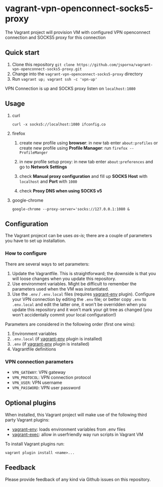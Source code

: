 # vagrant-vpn-openconnect-socks5-proxy

The Vagrant project will provision VM with configured VPN openconnect connection and SOCKS5 proxy for this connection

## Quick start

1. Clone this repository `git clone https://github.com/jsporna/vagrant-vpn-openconnect-socks5-proxy.git`
2. Change into the `vagrant-vpn-openconnect-socks5-proxy` directory
3. Run `vagrant up; vagrant ssh -c 'vpn-up'`

VPN Connection is up and SOCKS proxy listen on `localhost:1080`

## Usage

1. curl

    `curl -x socks5://localhost:1080 ifconfig.co`

2. firefox

    1. create new profile using **browser**: in new tab enter `about:profiles` or create new profile using **Profile Manager**: run `firefox --ProfileManger`
    
    2. in new profile setup proxy: in new tab enter `about:preferences` and go to **Network Settings**
    
    3. check **Manual proxy configuration** and fill up **SOCKS Host** with `localhost` and **Port** with `1080`
    
    4. check **Proxy DNS when using SOCKS v5**

4. google-chrome

   `google-chrome --proxy-server='socks://127.0.0.1:1080 &`

## Configuration

The Vagrant projecxt can be uses _as-is_; there are a couple of parameters you have to set up installation.

### How to configure

There are several ways to set parameters:

1. Update the Vagrantfile. This is straightforward; the downside is that you will loose changes when you update this repository.
2. Use environment variables. Might be difficult to remember the parameters used when the VM was instantiated.
3. Use the `.env` / `.env.local` files (requires [vagrant-env](https://github.com/gosuri/vagrant-env) plugin). Configure your VPN connection by editing the `.env` file; or better copy `.env` to `.env.local` and edit the latter one, it won't be overridden when you update this repository and it won't mark your git tree as changed (you won't accidentally commit your local configuration!)

Parameters are considered in the following order (first one wins):

1. Environment variables
2. `.env.local` (if [vagrant-env](https://github.com/gosuri/vagrant-env) plugin is installed)
3. `.env` (if [vagrant-env](https://github.com/gosuri/vagrant-env) plugin is installed)
4. Vagrantfile definitions

### VPN connection parameters

- `VPN_GATEWAY`: VPN gateway
- `VPN_PROTOCOL`: VPN connection protocol
- `VPN_USER`: VPN username
- `VPN_PASSWORD`: VPN user password

## Optional plugins

When installed, this Vagrant project will make use of the following third party Vagrant plugins:

- [vagrant-env](https://github.com/gosuri/vagrant-env): loads environment variables from .env files
- [vagrant-exec](https://github.com/p0deje/vagrant-exec): allow in userfriendly way run scripts in Vagrant VM

To install Vagrant plugins run:

```shell
vagrant plugin install <name>...
```

## Feedback

Please provide feedback of any kind via Github issues on this repository.